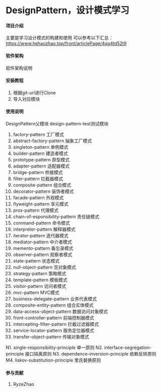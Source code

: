 # DesignPattern，设计模式学习

#### 项目介绍
主要是学习设计模式的构建和使用
可以参考以下汇总：
https://www.hehaozhao.top/front/articlePage/4qq4td52t9

#### 软件架构
软件架构说明


#### 安装教程

1. 根据git-url进行Clone
2. 导入对应模块

#### 使用说明
DesignPattern父模块
design-pattern-test测试模块


1. factory-pattern                                              工厂模式
2. abstract-factory-pattern                                     抽象工厂模式
3. singleton-pattern                                            单例模式
4. builder-pattern                                              建造者模式
5. prototype-pattern                                            原型模式
6. adapter-pattern                                              适配器模式
7. bridge-pattern                                               桥接模式
8. filter-pattern                                               拦截器模式  
9. composite-pattern                                            组合模式
10. decorator-pattern                                           装饰者模式
11. facade-pattern                                              外观模式
12. flyweight-pattern                                           享元模式
13. prox-pattern                                                代理模式
14. chain-of-esponsibility-pattern                              责任链模式
15. command-pattern                                             命令模式
16. interpreter-pattern                                         解释器模式
17. iterator-pattern                                            迭代器模式
18. mediator-pattern                                            中介者模式
19. memento-pattern                                             备忘录模式
20. observer-pattern                                            观察者模式
21. state-pattern                                               状态模式
22. null-object-pattern                                         空对象模式
23. strategy-pattern                                            策略模式
24. template-pattern                                            模板模式
25. visitor-pattern                                             访问者模式
26. mvc-pattern                                                 MVC模式
27. business-delegate-pattern                                   业务代表模式
28. composite-entity-pattern                                    组合实体模式
29. data-access-object-pattern                                  数据访问对象模式
30. front-controller-pattern                                    前端控制器模式
31. intercepting-filter-pattern                                 拦截过滤器模式
32. service-locator-pattern                                     服务定位器模式
33. transfer-object-pattern                                     传输对象模式





N1. single-responsibility-principle                             单一原则
N2. interface-segregation-principle                             接口隔离原则
N3. dependence-inversion-principle                              依赖反转原则
M4. liskov-substitution-principle                               里氏替换原则



#### 参与贡献
1. RyzeZhao

